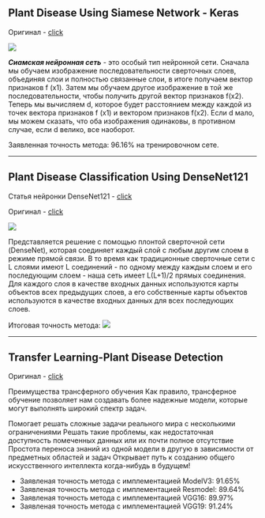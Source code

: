 
## Plant Disease Using Siamese Network - Keras
Оригинал - [click](https://www.kaggle.com/code/bulentsiyah/plant-disease-using-siamese-network-keras)

![](https://tyami.github.io/assets/images/post/DL/2020-10-20-siamese-neural-networks/2020-10-20-siamese-neural-networks-8-siamese-neural-network.png)

**_Сиамская нейронная сеть_** - это особый тип нейронной сети. Сначала мы обучаем изображение последовательности сверточных слоев, объединяя слои и полностью связанные слои, в итоге получаем вектор признаков f (x1). Затем мы обучаем другое изображение в той же последовательности, чтобы получить другой вектор признаков f(x2). Теперь мы вычисляем d, которое будет расстоянием между каждой из точек вектора признаков f (x1) и вектором признаков f(x2). Если d мало, мы можем сказать, что оба изображения одинаковы, в противном случае, если d велико, все наоборот.

Заявленная точность метода: 96.16% на тренировочном сете.

---

## Plant Disease Classification Using DenseNet121

Статья нейронки DenseNet121 - [click](https://arxiv.org/pdf/1608.06993.pdf)

Оригинал - [click](https://www.kaggle.com/code/shawon10/plant-disease-classification-using-densenet121)

![](https://imgur.com/wWHWbQt.jpg)

Представляется решение с помощью плонтой сверточной сети (DenseNet), которая соединяет каждый слой с любым другим слоем в режиме прямой связи. В то время как традиционные сверточные сети с L слоями имеют L соединений - по одному между каждым слоем и его последующим слоем - наша сеть имеет L(L+1)/2 прямых соединения. Для каждого слоя в качестве входных данных используются карты объектов всех предыдущих слоев, а его собственные карты объектов используются в качестве входных данных для всех последующих слоев. 

Итоговая точность метода:
![](https://www.kaggleusercontent.com/kf/29695542/eyJhbGciOiJkaXIiLCJlbmMiOiJBMTI4Q0JDLUhTMjU2In0..8nAw3iEM-zIGIInN29yaBQ.O9mny7cb519t7zbWqq7jTO6p4oP6g98IrjcAmyNMhDCa-eA4MaRY-QYw8ZUnEekzTF13iZGi9R1QGutLb1nRdgIGO3gj7fzfUs8IgNpj38NfJa2YlhvMeGs8Mos746go3fsM7aTCKLjJ5-_veB8lakefkPJQCXmjZ5o39_7rA2L536bbOp70AYYkXEw4m0hqpnu3gq8Qnx7kFvOKo1s2S3A2f9J4JM8OL9-bE_sxtTEJJyPZ88z9HTgOCHRM1TPjr25RrMHQjq2u2aGfKU4fGYWgkK5kJnVlEdU8-aE3ji6Y_GQaQyH6MNdNOYcAZURK8NPica5Axw8nzNug-DlnuHjKQh0rLs33gEJng8F_zE_jylr4VHgegMIBZ1lRwx_C2159PwAQ9Lz0GKcTFb6EIcAdmvY0g5raX5BQ5PinWLA_rZ1juspf0kFa5f-JcEb75BJ9PFdHZFKp0EgEM_uLmGBm4YbunfmeEdFpm1DE82fKRCU6eN7Ov-p9kABpfO7qfujd0KinQuvAa5KTVLSj2TerGFKAD0VbJiIS3B9oc1UYknOoQKgAVP9Pwj8utpInw4YghHQnl6CvuZuJxIlJXKEWjQL7gwnsdDBc2YLzXWSO2XLLtXtgwRieXoATpqqjXoHYfxxNIsUby6bnllMGuH5E0Nlp3qBRfMj8soHLZOdSRPdYH1gP2D0917hEyhEZ.TKof7sgpY4RNtJf2DEs9xQ/__results___files/__results___17_0.png)

----

## Transfer Learning-Plant Disease Detection

Оригинал - [click](https://www.kaggle.com/code/gizemak/transfer-learning-plant-disease-detection#Results-and-Plots)

Преимущества трансферного обучения
Как правило, трансферное обучение позволяет нам создавать более надежные модели, которые могут выполнять широкий спектр задач.

Помогает решать сложные задачи реального мира с несколькими ограничениями
Решать такие проблемы, как недостаточная доступность помеченных данных или их почти полное отсутствие
Простота переноса знаний из одной модели в другую в зависимости от предметных областей и задач
Открывает путь к созданию общего искусственного интеллекта когда-нибудь в будущем!

- Заявленая точность метода c имплементацией ModelV3: 91.65%
- Заявленая точность метода c имплементацией Resmodel: 89.64%
- Заявленая точность метода c имплементацией VGG16: 89.97%
- Заявленая точность метода c имплементацией VGG19: 91.24%